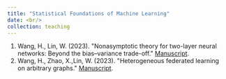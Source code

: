 ```yaml
---
title: "Statistical Foundations of Machine Learning"
date: <br/>
collection: teaching
---
```


1. Wang, H., Lin, W. (2023). "Nonasymptotic theory for two-layer neural networks: Beyond the bias–variance trade-off." [Manuscript](http://huiyuan-Wang.github.io/files/tradeoff.pdf).
2. Wang, H., Zhao, X.,Lin, W. (2023). "Heterogeneous federated learning on arbitrary graphs." [Manuscript](http://huiyuan-Wang.github.io/files/FedADMM.pdf).

